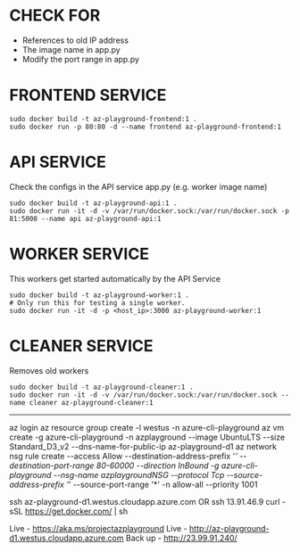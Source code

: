 
# CHECK FOR
- References to old IP address
- The image name in app.py
- Modify the port range in app.py

# FRONTEND SERVICE
```
sudo docker build -t az-playground-frontend:1 .
sudo docker run -p 80:80 -d --name frontend az-playground-frontend:1
```

# API SERVICE
Check the configs in the API service app.py (e.g. worker image name)
```
sudo docker build -t az-playground-api:1 .
sudo docker run -it -d -v /var/run/docker.sock:/var/run/docker.sock -p 81:5000 --name api az-playground-api:1
```

# WORKER SERVICE
This workers get started automatically by the API Service
```
sudo docker build -t az-playground-worker:1 .
# Only run this for testing a single worker.
sudo docker run -it -d -p <host_ip>:3000 az-playground-worker:1
```

# CLEANER SERVICE
Removes old workers
```
sudo docker build -t az-playground-cleaner:1 .
sudo docker run -it -d -v /var/run/docker.sock:/var/run/docker.sock --name cleaner az-playground-cleaner:1
```


---
az login
az resource group create -l westus -n azure-cli-playground
az vm create -g azure-cli-playground -n azplayground --image UbuntuLTS --size Standard_D3_v2 --dns-name-for-public-ip az-playground-d1
az network nsg rule create --access Allow --destination-address-prefix '*' --destination-port-range 80-60000 --direction InBound -g azure-cli-playground --nsg-name azplaygroundNSG --protocol Tcp --source-address-prefix '*' --source-port-range '*' -n allow-all --priority 1001

ssh az-playground-d1.westus.cloudapp.azure.com
OR
ssh 13.91.46.9
curl -sSL https://get.docker.com/ | sh

Live - https://aka.ms/projectazplayground
Live - http://az-playground-d1.westus.cloudapp.azure.com
Back up - http://23.99.91.240/



